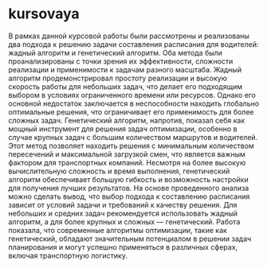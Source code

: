 # kursovaya

В рамках данной курсовой работы были рассмотрены и реализованы два подхода к решению задачи составления расписания для водителей: жадный алгоритм и генетический алгоритм. Оба метода были проанализированы с точки зрения их эффективности, сложности реализации и применимости к задачам разного масштаба.
Жадный алгоритм продемонстрировал простоту реализации и высокую скорость работы для небольших задач, что делает его подходящим выбором в условиях ограниченного времени или ресурсов. Однако его основной недостаток заключается в неспособности находить глобально оптимальные решения, что ограничивает его применимость для более сложных задач.
Генетический алгоритм, напротив, показал себя как мощный инструмент для решения задач оптимизации, особенно в случае крупных задач с большим количеством маршрутов и водителей. Этот метод позволяет находить решения с минимальным количеством пересечений и максимальной загрузкой смен, что является важным фактором для транспортных компаний. Несмотря на более высокую вычислительную сложность и время выполнения, генетический алгоритм обеспечивает большую гибкость и возможность настройки для получения лучших результатов.
На основе проведенного анализа можно сделать вывод, что выбор подхода к составлению расписания зависит от условий задачи и требований к качеству решения. Для небольших и средних задач рекомендуется использовать жадный алгоритм, а для более крупных и сложных — генетический.
Работа показала, что современные алгоритмы оптимизации, такие как генетический, обладают значительным потенциалом в решении задач планирования и могут успешно применяться в различных сферах, включая транспортную логистику. 
